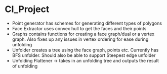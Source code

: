 # CI_Project

- Point generator has schemes for generating different types of polygons
- Face Extractor uses convex hull to get the faces and their points
- Graphs contains functions for creating a face graph/dual or a vertex graph. Also fixes up any issues in vertex ordering for ease during unfolding
- Unfolder creates a tree using the face graph, points etc. Currently has BFS unfolder. Should also be able to support Steepest edge unfolder
- Unfolding Flattener -> takes in an unfolding tree and outputs the result of unfolding
